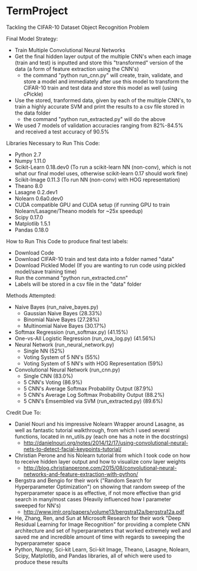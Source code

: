 # TermProject
Tackling the CIFAR-10 Dataset Object Recognition Problem

Final Model Strategy:
- Train Multiple Convolutional Neural Networks
- Get the final hidden layer output of the multiple CNN's when each image (train and test) is inputted and store this
    "transformed" version of the data (a form of feature extraction using the CNN's)
    - the command "python run_cnn.py" will create, train, validate, and store a model and immediately after use
        this model to transform the CIFAR-10 train and test data and store this model as well (using cPickle)
- Use the stored, tranformed data, given by each of the multiple CNN's, to train a highly accurate SVM and
    print the results to a csv file stored in the data folder
    - the command "python run_extracted.py" will do the above
- We used 7 models of validation accuracies ranging from 82%-84.5% and received a test accuracy of 90.5%

Libraries Necessary to Run This Code:
- Python 2.7
- Numpy 1.11.0
- Scikit-Learn 0.18.dev0 (To run a scikit-learn NN (non-conv), which is not what our final model uses, otherwise scikit-learn 0.17 should work fine)
- Scikit-Image 0.11.3 (To run NN (non-conv) with HOG representation)
- Theano 8.0
- Lasagne 0.2.dev1
- Nolearn 0.6a0.dev0
- CUDA compatible GPU and CUDA setup (if running GPU to train Nolearn/Lasagne/Theano models for ~25x speedup)
- Scipy 0.17.0
- Matplotlib 1.5.1
- Pandas 0.18.0

How to Run This Code to produce final test labels:
- Download Code
- Download CIFAR-10 train and test data into a folder named "data"
- Download Pickled Model (If you are wanting to run code using pickled model/save training time)
- Run the command "python run_extracted.cnn"
- Labels will be stored in a csv file in the "data" folder

Methods Attempted:
- Naive Bayes (run_naive_bayes.py)
    - Gaussian Naive Bayes (28.33%)
    - Binomial Naive Bayes (27.28%)
    - Multinomial Naive Bayes (30.17%)
- Softmax Regression (run_softmax.py) (41.15%)
- One-vs-All Logistic Regression (run_ova_log.py) (41.56%)
- Neural Network (run_neural_network.py)
    - Single NN (52%)
    - Voting System of 5 NN's (55%)
    - Voting System of 5 NN's with HOG Representation (59%)
- Convolutional Neural Network (run_cnn.py)
    - Single CNN (83.0%)
    - 5 CNN's Voting (86.9%)
    - 5 CNN's Average Softmax Probability Output (87.9%)
    - 5 CNN's Average Log Softmax Probability Output (88.2%)
    - 5 CNN's Emsembled via SVM (run_extracted.py) (89.6%)

Credit Due To:
- Daniel Nouri and his impressive Nolearn Wrapper around Lasagne, as well as fantastic tutorial walkthrough,
    from which I used several functions, located in nn_utils.py (each one has a note in the docstrings)
    - http://danielnouri.org/notes/2014/12/17/using-convolutional-neural-nets-to-detect-facial-keypoints-tutorial/
- Christian Perone and his Nolearn tutorial from which I took code on how to receive hidden layer output
    and how to visualize conv layer weights
    - http://blog.christianperone.com/2015/08/convolutional-neural-networks-and-feature-extraction-with-python/
- Bergstra and Bengio for their work ("Random Search for Hyperparameter Optimization") on showing that random sweep
    of the hyperparameter space is as effective, if not more effective than grid search in many/most cases
    (Heavily influenced how I parameter sweeped for NN's)
    - http://www.jmlr.org/papers/volume13/bergstra12a/bergstra12a.pdf
- He, Zhang, Ren, and Sun at Microsoft Research for their work "Deep Residual Learning for Image Recognition"
    for providing a complete CNN architecture and set of hyperparameters that worked extremely well and saved me
    and incredible amount of time with regards to sweeping the hyperparameter space
- Python, Numpy, Sci-kit Learn, Sci-kit Image, Theano, Lasagne, Nolearn, Scipy, Matplotlib, and Pandas libraries,
    all of which were used to produce these results